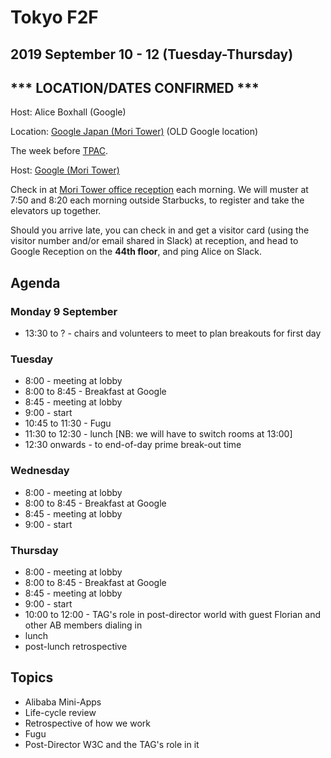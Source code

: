 # Tokyo F2F
## 2019 September 10 - 12 (Tuesday-Thursday)
## *** LOCATION/DATES CONFIRMED ***

Host: Alice Boxhall (Google)

Location: [Google Japan (Mori Tower)](https://goo.gl/maps/ER5NeLY1V2P2) (OLD Google location)

The week before [TPAC](https://www.w3.org/2019/09/TPAC/).

Host: [Google (Mori Tower)](https://goo.gl/maps/ER5NeLY1V2P2)

Check in at [Mori Tower office reception](https://www.mori.co.jp/en/office/japan/roppongihillsmt/image2.html) each morning. We will muster at 7:50 and 8:20 each morning outside Starbucks, to register and take the elevators up together.

Should you arrive late, you can check in and get a visitor card (using the visitor number and/or email shared in Slack) at reception, and head to Google Reception on the **44th floor**, and ping Alice on Slack.


## Agenda

### Monday 9 September


* 13:30 to ? - chairs and volunteers to meet to plan breakouts for first day

### Tuesday

* 8:00 - meeting at lobby
* 8:00 to 8:45 - Breakfast at Google
* 8:45 - meeting at lobby
* 9:00 - start
* 10:45 to 11:30 - Fugu
* 11:30 to 12:30 - lunch [NB: we will have to switch rooms at 13:00]
* 12:30 onwards - to end-of-day prime break-out time

### Wednesday

* 8:00 - meeting at lobby
* 8:00 to 8:45 - Breakfast at Google
* 8:45 - meeting at lobby
* 9:00 - start

### Thursday

* 8:00 - meeting at lobby
* 8:00 to 8:45 - Breakfast at Google
* 8:45 - meeting at lobby
* 9:00 - start
* 10:00 to 12:00 - TAG's role in post-director world with guest Florian and other AB members dialing in
* lunch
* post-lunch retrospective

## Topics

* Alibaba Mini-Apps
* Life-cycle review
* Retrospective of how we work
* Fugu
* Post-Director W3C and the TAG's role in it
